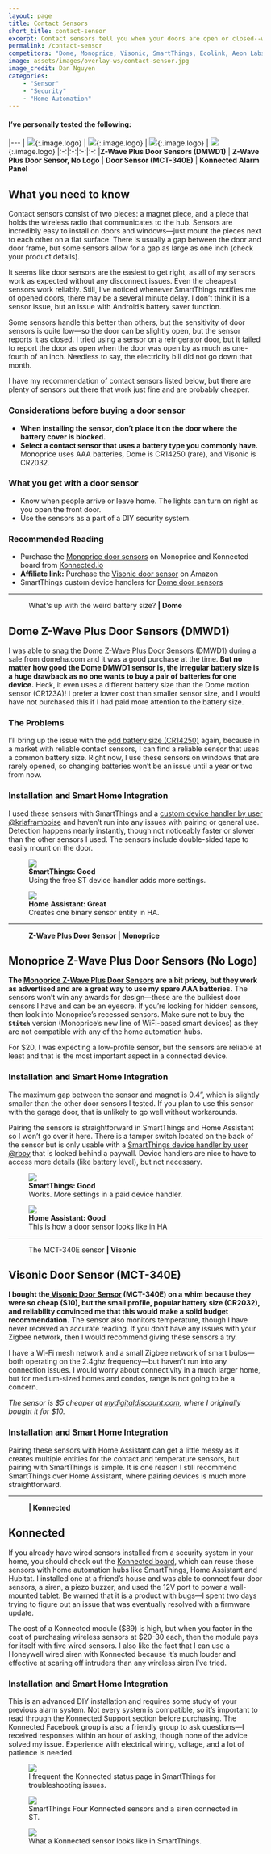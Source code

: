 ```yaml
---
layout: page
title: Contact Sensors
short_title: contact-sensor
excerpt: Contact sensors tell you when your doors are open or closed--which is important, right?
permalink: /contact-sensor
competitors: "Dome, Monoprice, Visonic, SmartThings, Ecolink, Aeon Labs, and no-name brands."
image: assets/images/overlay-ws/contact-sensor.jpg
image_credit: Dan Nguyen
categories: 
    - "Sensor"
    - "Security"
    - "Home Automation"
---
```


<!--more-->

#### I’ve personally tested the following:

|---
| ![](assets\images\logo\dome.png){:.image.logo} |  ![](assets\images\logo\monoprice.png){:.image.logo} | ![](assets\images\logo\visonic.png){:.image.logo} | ![](assets\images\logo\konnected.png){:.image.logo} 
|:-:|:-:|:-:|:-:
|**Z-Wave Plus Door Sensors (DMWD1)** | **Z-Wave Plus Door Sensor, No Logo** | **Door Sensor (MCT-340E)** | **Konnected Alarm Panel**

##  What you need to know

Contact sensors consist of two pieces: a magnet piece, and a piece that holds the wireless radio that communicates to the hub. Sensors are incredibly easy to install on doors and windows—just mount the pieces next to each other on a flat surface.  There is usually a gap between the door and door frame, but some sensors allow for a gap as large as one inch (check your product details). 

It seems like door sensors are the easiest to get right, as all of my sensors work as expected without any disconnect issues. Even the cheapest sensors work reliably. Still, I’ve noticed whenever SmartThings notifies me of opened doors, there may be a several minute delay. I don’t think it is a sensor issue, but an issue with Android’s battery saver function. 

Some sensors handle this better than others, but the sensitivity of door sensors is quite low—so the door can be slightly open, but the sensor reports it as closed. I tried using a sensor on a refrigerator door, but it failed to report the door as open when the door was open by as much as one-fourth of an inch. Needless to say, the electricity bill did not go down that month.

I have my recommendation of contact sensors listed below, but there are plenty of sensors out there that work just fine and are probably cheaper. 

### Considerations before buying a door sensor

<ul class="alt">
  <li><b>When installing the sensor, don’t place it on the door where the battery cover is blocked.</b> </li>
  <li><b>Select a contact sensor that uses a battery type you commonly have.</b> Monoprice uses AAA batteries, Dome is CR14250 (rare), and Visonic is CR2032.</li>
</ul>


### What you get with a door sensor

<ul class="alt">
  <li>Know when people arrive or leave home. The lights can turn on right as you open the front door. </li> 
  <li> Use the sensors as a part of a DIY security system.</li>
</ul>

### Recommended Reading

<ul class="alt">
  <li>Purchase the <a href="https://www.monoprice.com/product?p_id=24259">Monoprice door sensors</a> on Monoprice and Konnected board from <a href="https://konnected.io/">Konnected.io</a></li>
  <li><b>Affiliate link:</b> Purchase the <a href="https://amzn.to/2Uup2f2">Visonic door sensor</a> on Amazon</li>
  <li> SmartThings custom device handlers for <a href="https://community.smartthings.com/t/release-dome-door-sensor-official/76321">Dome door sensors</a></li>
</ul>

<!-- Product Review section -->
<hr class="major" />

<figure class="align-left">
       <img src="assets\images\product-photo\dome-door-sensor.jpg" alt=""/>
       <figcaption>
         What's up with the weird battery size? <b>| Dome</b>
       </figcaption>
</figure>

## Dome Z-Wave Plus Door Sensors (DMWD1) 

I was able to snag the [Dome Z-Wave Plus Door Sensors](https://amzn.to/2VAdveH) (DMWD1) during a sale from domeha.com and it was a good purchase at the time. **But no matter how good the Dome DMWD1 sensor is, the irregular battery size is a huge drawback as no one wants to buy a pair of batteries for one device.** Heck, it even uses a different battery size than the Dome motion sensor (CR123A)! I prefer a lower cost than smaller sensor size, and I would have not purchased this if I had paid more attention to the battery size.

### The Problems

I’ll bring up the issue with the [odd battery size (CR14250)](https://www.amazon.com/s?k=CR14250&ref=nb_sb_noss_2) again, because in a market with reliable contact sensors, I can find a reliable sensor that uses a common battery size. Right now, I use these sensors on windows that are rarely opened, so changing batteries won’t be an issue until a year or two from now. 

### Installation and Smart Home Integration

I used these sensors with SmartThings and a [custom device handler by user @krlaframboise](https://community.smartthings.com/t/release-dome-door-sensor-official/76321) and haven’t run into any issues with pairing or general use. Detection happens nearly instantly, though not noticeably faster or slower than the other sensors I used. The sensors include double-sided tape to easily mount on the door.


<div class="row">
	<!-- Break -->
	<div class="6u 12u$(medium)">
      <figure class="fourthtest">
      <img src="assets/images/integrations/dome-door-st.png"  />
      <figcaption>
         <b>SmartThings: Good</b><br>Using the free ST device handler adds more settings.
      </figcaption>
      </figure>
	</div>
	<div class="6u 12u$(medium)">
      <figure class="fourthtest">
       <img src="assets/images/integrations/dome-door-ha.png"  />
       <figcaption>
         <b>Home Assistant: Great</b><br>Creates one binary sensor entity in HA. 
       </figcaption>
      </figure>
	</div>
</div>

<!-- Product Review section -->
<hr class="minor" />

<figure class="align-left">
       <img src="assets\images\product-photo\monoprice-door.jpg" alt=""/>
       <figcaption>
         <b>Z-Wave Plus Door Sensor | Monoprice</b>
       </figcaption>
</figure>
<p></p>

## Monoprice Z-Wave Plus Door Sensors (No Logo)

**The [Monoprice Z-Wave Plus Door Sensors](https://www.monoprice.com/product?p_id=24259) are a bit pricey, but they work as advertised and are a great way to use my spare AAA batteries.** The sensors won’t win any awards for design—these are the bulkiest door sensors I have and can be an eyesore. If you’re looking for hidden sensors, then look into Monoprice’s recessed sensors. Make sure not to buy the **``Stitch``** version (Monoprice’s new line of WiFi-based smart devices) as they are not compatible with any of the home automation hubs.

For $20, I was expecting a low-profile sensor, but the sensors are reliable at least and that is the most important aspect in a connected device.

### Installation and Smart Home Integration

The maximum gap between the sensor and magnet is 0.4”, which is slightly smaller than the other door sensors I tested. If you plan to use this sensor with the garage door, that is unlikely to go well without workarounds. 

Pairing the sensors is straightforward in SmartThings and Home Assistant so I won’t go over it here. There is a tamper switch located on the back of the sensor but is only usable with a [SmartThings device handler by user @rboy](https://community.smartthings.com/t/release-official-monoprice-z-wave-plus-sensor-door-window-mailbox-open-close-sensor-recessed-mounted-15268-15270-24259-with-external-trigger-option-and-tamper-device-handler/97273) that is locked behind a paywall. Device handlers are nice to have to access more details (like battery level), but not necessary.

<div class="row">
	<!-- Break -->
	<div class="6u 12u$(medium)">
      <figure class="fourthtest">
      <img src="assets/images/integrations/monoprice-door-st.png"  />
      <figcaption>
         <b>SmartThings: Good</b><br> Works. More settings in a paid device handler.
      </figcaption>
      </figure>
	</div>
	<div class="6u 12u$(medium)">
      <figure class="fourthtest">
       <img src="assets/images/integrations/monoprice-door-ha.png"  />
       <figcaption>
         <b>Home Assistant: Good</b><br> This is how a door sensor looks like in HA
       </figcaption>
      </figure>
	</div>
</div>
<p></p>

<!-- Product Review section -->
<hr class="minor" />

<figure class="align-left">
       <img src="assets\images\product-photo\visonic-sensor.jpg" alt=""/>
       <figcaption>
         The MCT-340E sensor <b>| Visonic</b>
       </figcaption>
</figure>

## Visonic Door Sensor (MCT-340E) 

**I bought the[ Visonic Door Sensor](https://amzn.to/2PyMgvq) (MCT-340E) on a whim because they were so cheap ($10), but the small profile, popular battery size (CR2032), and reliability convinced me that this would make a solid budget recommendation.** The sensor also monitors temperature, though I have never received an accurate reading. If you don’t have any issues with your Zigbee network, then I would recommend giving these sensors a try.

I have a Wi-Fi mesh network and a small Zigbee network of smart bulbs—both operating on the 2.4ghz frequency—but haven’t run into any connection issues. I would worry about connectivity in a much larger home, but for medium-sized homes and condos, range is not going to be a concern.

<p class="box">
<i>The sensor is $5 cheaper at <a href="https://www.mydigitaldiscount.com/visonic-mct-340-e-wireless-door-window-temperature-sensor-2.4ghz-zigbee-now-works-natively-with-samsung-smartthings-hub/">mydigitaldiscount.com</a>, where I originally bought it for $10.</i></p>

### Installation and Smart Home Integration

Pairing these sensors with Home Assistant can get a little messy as it creates multiple entities for the contact and temperature sensors, but pairing with SmartThings is simple. It is one reason I still recommend SmartThings over Home Assistant, where pairing devices is much more straightforward. 

<!-- Product Review section -->
<hr class="minor" />

<figure class="align-left">
       <img src="assets\images\product-photo\konnected.jpg" alt=""/>
       <figcaption>
         <b>| Konnected</b>
       </figcaption>
</figure>

## Konnected

If you already have wired sensors installed from a security system in your home, you should check out the [Konnected board](https://konnected.io/), which can reuse those sensors with home automation hubs like SmartThings, Home Assistant and Hubitat. I installed one at a friend’s house and was able to connect four door sensors, a siren, a piezo buzzer, and used the 12V port to power a wall-mounted tablet. Be warned that it is a product with bugs—I spent two days trying to figure out an issue that was eventually resolved with a firmware update.

The cost of a Konnected module ($89) is high, but when you factor in the cost of purchasing wireless sensors at $20-30 each, then the module pays for itself with five wired sensors. I also like the fact that I can use a Honeywell wired siren with Konnected because it’s much louder and effective at scaring off intruders than any wireless siren I’ve tried.

### Installation and Smart Home Integration

This is an advanced DIY installation and requires some study of your previous alarm system. Not every system is compatible, so it’s important to read through the Konnected Support section before purchasing. The Konnected Facebook group is also a friendly group to ask questions—I received responses within an hour of asking, though none of the advice solved my issue. Experience with electrical wiring, voltage, and a lot of patience is needed.


<div class="row">
	<!-- Break -->
	<div class="4u 12u$(medium)">
      <figure class="fourthtest">
      <img src="assets/images/integrations/konnected-st.png"  />
      <figcaption>
        I frequent the Konnected status page in SmartThings for troubleshooting issues.
      </figcaption>
      </figure>
	</div>
	<div class="4u 12u$(medium)">
      <figure class="fourthtest">
       <img src="assets/images/integrations/konnected-st-02.png"  />
       <figcaption>
         SmartThings Four Konnected sensors and a siren connected in ST.
       </figcaption>
      </figure>
	</div>
	<div class="4u 12u$(medium)">
      <figure class="fourthtest">
       <img src="assets/images/integrations/konnected-st.png"  />
       <figcaption>
         What a Konnected sensor looks like in SmartThings.
       </figcaption>
      </figure>
	</div>
</div>